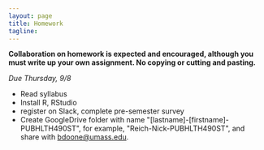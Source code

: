```yaml
---
layout: page
title: Homework
tagline: 
---
```


<!--Homework assignments will be posted here, in general organized by due date. Unless otherwise specified, parts of homework assignments that need to be handed in should be handed in via your personal Google Drive folder that only you and the instructor have access to. Unless specified below, the deadline for completing homework is before the beginning of class on the due date. -->

**Collaboration on homework is expected and encouraged, although you must write up your own assignment. No copying or cutting and pasting.**


_Due Thursday, 9/8_ 

 - Read syllabus
 - Install R, RStudio
 - register on Slack, complete pre-semester survey
 - Create GoogleDrive folder with name "[lastname]-[firstname]-PUBHLTH490ST", for example, "Reich-Nick-PUBHLTH490ST", and share with bdoone@umass.edu.
